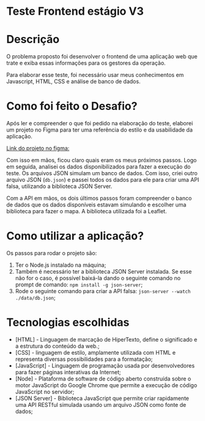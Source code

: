 # Teste Frontend estágio V3

# Descrição

O problema proposto foi desenvolver o frontend de uma aplicação web que trate e exiba essas informações para os gestores da operação.

Para elaborar esse teste, foi necessário usar meus conhecimentos em Javascript, HTML, CSS e análise de banco de dados.

# Como foi feito o Desafio?

Após ler e compreender o que foi pedido na elaboração do teste, elaborei um projeto no Figma para ter uma referência do estilo e da usabilidade da aplicação.

[Link do projeto no figma: ](https://www.figma.com/file/fnR0lzzqJDlijAJTLNgILx/Interface-teste-de-est%C3%A1gio-Aiko?node-id=0%3A1&t=gEpD5g90OAgS4IHt-1)

Com isso em mãos, ficou claro quais eram os meus próximos passos. Logo em seguida, analisei os dados disponibilizados para fazer a execução do teste. Os arquivos JSON simulam um banco de dados. Com isso, criei outro arquivo JSON (```db.json```) e passei todos os dados para ele para criar uma API falsa, utilizando a biblioteca JSON Server.

Com a API em mãos, os dois últimos passos foram compreender o banco de dados que os dados disponíveis estavam simulando e escolher uma biblioteca para fazer o mapa. A biblioteca utilizada foi a Leaflet.

# Como utilizar a aplicação?

Os passos para rodar o projeto são:

1. Ter o Node.js instalado na máquina;
2. Também é necessário ter a biblioteca JSON Server instalada. Se esse não for o caso, é possível baixá-la dando o seguinte comando no prompt de comando: ```npm install -g json-server```;
3. Rode o seguinte comando para criar a API falsa: ```json-server --watch ./data/db.json```;

# Tecnologias escolhidas

- [HTML] -  Linguagem de marcação de HiperTexto, define o significado e a estrutura do conteúdo da web.;
- [CSS] - linguagem de estilo, amplamente utilizada com HTML e representa diversas possibilidades para a formatação;
- [JavaScript] -  Linguagem de programação usada por desenvolvedores para fazer páginas interativas da Internet;
- [Node] - Plataforma de software de código aberto construída sobre o motor JavaScript do Google Chrome que permite a execução de código JavaScript no servidor;
- [JSON Server] - Biblioteca JavaScript que permite criar rapidamente uma API RESTful simulada usando um arquivo JSON como fonte de dados;
